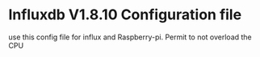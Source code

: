 # __Influxdb V1.8.10  Configuration file__

 use this config file for influx and Raspberry-pi.
 Permit to not overload the CPU




